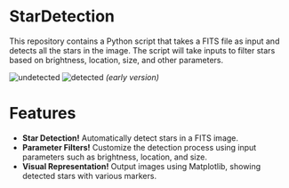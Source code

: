 # StarDetection

This repository contains a Python script that takes a FITS file as input and detects all the stars in the image. The script will take inputs to filter stars based on brightness, location, size, and other parameters.

![undetected](https://github.com/user-attachments/assets/228376e9-d718-49b7-b014-0b292f84df6a)
![detected](https://github.com/user-attachments/assets/6b277834-a774-4421-93af-81fd91fccbdc) *(early version)*

# Features
- **Star Detection!** Automatically detect stars in a FITS image.
- **Parameter Filters!** Customize the detection process using input parameters such as brightness, location, and size.
- **Visual Representation!** Output images using Matplotlib, showing detected stars with various markers.

